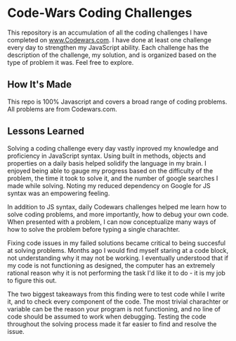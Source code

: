 # Code-Wars Coding Challenges
This repository is an accumulation of all the coding challenges I have completed on www.Codewars.com. I have done at least one challenge every day to strengthen my JavaScript ability. Each challenge has the description of the challenge, my solution, and is organized based on the type of problem it was. Feel free to explore.  

## How It's Made
This repo is 100% Javascript and covers a broad range of coding problems. All problems are from Codewars.com.

## Lessons Learned
Solving a coding challenge every day vastly inproved my knowledge and proficiency in JavaScript syntax. Using built in methods, objects and properties on a daily basis helped solidify the language in my brain. I enjoyed being able to gauge my progress based on the difficulty of the problem, the time it took to solve it, and the number of google searches I made while solving. Noting my reduced dependency on Google for JS syntax was an empowering feeling. 

In addition to JS syntax, daily Codewars challenges helped me learn how to solve coding problems, and more importantly, how to debug your own code. When presented with a problem, I can now conceptualize many ways of how to solve the problem before typing a single charachter. 

Fixing code issues in my failed solutions became critical to being succesful at solving problems. Months ago I would find myself staring at a code block, not understanding why it may not be working. I eventually understood that if my code is not functioning as designed, the computer has an extremely rational reason why it is not performing the task I'd like it to do - it is my job to figure this out.

The two biggest takeaways from this finding were to test code while I write it, and to check every component of the code. The most trivial charachter or variable can be the reason your program is not functioning, and no line of code should be assumed to work when debugging. Testing the code throughout the solving process made it far easier to find and resolve the issue. 
